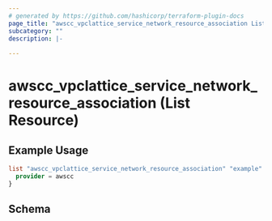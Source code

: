 ```yaml
---
# generated by https://github.com/hashicorp/terraform-plugin-docs
page_title: "awscc_vpclattice_service_network_resource_association List Resource - terraform-provider-awscc"
subcategory: ""
description: |-
  
---
```


# awscc_vpclattice_service_network_resource_association (List Resource)



## Example Usage

```terraform
list "awscc_vpclattice_service_network_resource_association" "example" {
  provider = awscc
}
```

<!-- schema generated by tfplugindocs -->
## Schema
